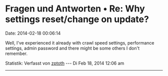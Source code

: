 Fragen und Antworten • Re: Why settings reset/change on update?
===============================================================

Date: 2014-02-18 00:06:14

Well, I\'ve experienced it already with crawl speed settings,
performance settings, admin password and there might be some others I
don\'t remember.

Statistik: Verfasst von
[zptoth](http://forum.yacy-websuche.de/memberlist.php?mode=viewprofile&u=9346)
--- Di Feb 18, 2014 12:06 am

------------------------------------------------------------------------
